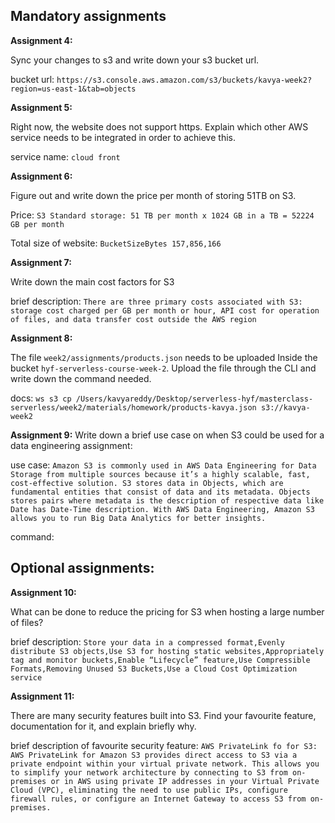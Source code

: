 ## Mandatory assignments

**Assignment 4:**

Sync your changes to s3 and write down your s3 bucket url.

bucket url: `https://s3.console.aws.amazon.com/s3/buckets/kavya-week2?region=us-east-1&tab=objects`

**Assignment 5:**

Right now, the website does not support https. Explain which other AWS service needs to be integrated in order to achieve this.

service name: `cloud front`

**Assignment 6:**

Figure out and write down the price per month of storing 51TB on S3.

Price: `S3 Standard storage: 51 TB per month x 1024 GB in a TB = 52224 GB per month`

Total size of website: `BucketSizeBytes	157,856,166`

**Assignment 7:**

Write down the main cost factors for S3

brief description: `There are three primary costs associated with S3: storage cost charged per GB per month or hour, API cost for operation of files, and data transfer cost outside the AWS region`

**Assignment 8:**

The file `week2/assignments/products.json` needs to be uploaded Inside the bucket `hyf-serverless-course-week-2`. Upload the file through the CLI and write down the command needed.

docs: `ws s3 cp /Users/kavyareddy/Desktop/serverless-hyf/masterclass-serverless/week2/materials/homework/products-kavya.json s3://kavya-week2`

**Assignment 9:**
Write down a brief use case on when S3 could be used for a data engineering assignment: 

use case: `Amazon S3 is commonly used in AWS Data Engineering for Data Storage from multiple sources because it’s a highly scalable, fast, cost-effective solution. S3 stores data in Objects, which are fundamental entities that consist of data and its metadata. Objects stores pairs where metadata is the description of respective data like Date has Date-Time description. With AWS Data Engineering, Amazon S3 allows you to run Big Data Analytics for better insights.`

command:

## Optional assignments: 

**Assignment 10:**

What can be done to reduce the pricing for S3 when hosting a large number of files?

brief description: `Store your data in a compressed format,Evenly distribute S3 objects,Use S3 for hosting static websites,Appropriately tag and monitor buckets,Enable “Lifecycle” feature,Use Compressible Formats,Removing Unused S3 Buckets,Use a Cloud Cost Optimization service` 

**Assignment 11:**

There are many security features built into S3. Find your favourite feature, documentation for it, and explain briefly why.

brief description of favourite security feature: `AWS PrivateLink fo for S3: AWS PrivateLink for Amazon S3 provides direct access to S3 via a private endpoint within your virtual private network. This allows you to simplify your network architecture by connecting to S3 from on-premises or in AWS using private IP addresses in your Virtual Private Cloud (VPC), eliminating the need to use public IPs, configure firewall rules, or configure an Internet Gateway to access S3 from on-premises.` 
